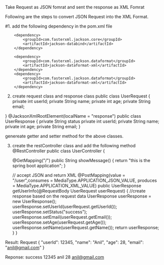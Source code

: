 Take Request as JSON fomrat and sent the response as XML Fomrat 

Following are the steps to convert JSON Request into the XML Format. 


#1. add the following dependency in the pom.xml file
   <!-- Jackson Dependency for JSON -->
		<dependency>
			<groupId>com.fasterxml.jackson.core</groupId>
			<artifactId>jackson-databind</artifactId>
		</dependency>

		<dependency>
			<groupId>com.fasterxml.jackson.dataformat</groupId>
			<artifactId>jackson-dataformat-xml</artifactId>
		</dependency>
		<dependency>
			<groupId>com.fasterxml.jackson.dataformat</groupId>
			<artifactId>jackson-dataformat-xml</artifactId>
		</dependency>

2. create request class and response class
   public class UserRequest {
    private int userId;
    private String name;
    private int age;
    private String email;

  } 
  @JacksonXmlRootElement(localName = "response")
  public class UserResponse {
    private String status
    private int userId;
    private String name;
    private int age;
    private String email;
  }

genereate getter and setter method for the above classes.

3. create the restController class and add the following method
@RestController
public class UserController {

    @GetMapping("/")
    public String showMessage() {
        return "this is the spring boot application";
    }

    // accept JSON and return XML
    @PostMapping(value = "/user",consumes = MediaType.APPLICATION_JSON_VALUE, produces = MediaType.APPLICATION_XML_VALUE)
    public UserResponse getUserInfo(@RequestBody UserRequest userRequest) {
        //create response based on the request data
        UserResponse userResponse = new UserResponse();
        userResponse.setUserId(userRequest.getUserId());
        userResponse.setStatus("success");
        userResponse.setEmail(userRequest.getEmail());
        userResponse.setAge(userRequest.getAge());
        userResponse.setName(userRequest.getName());
        return userResponse;
    }
}

Result: 
Request
{
  "userId": 12345,
  "name": "Anil",
  "age": 28,
  "email": "anil@gmail.com"
}

Reponse: 
<response>
    <status>success</status>
    <userId>12345</userId>
    <name>anil</name>
    <age>28</age>
    <email>anil@gmail.com</email>
</response>


